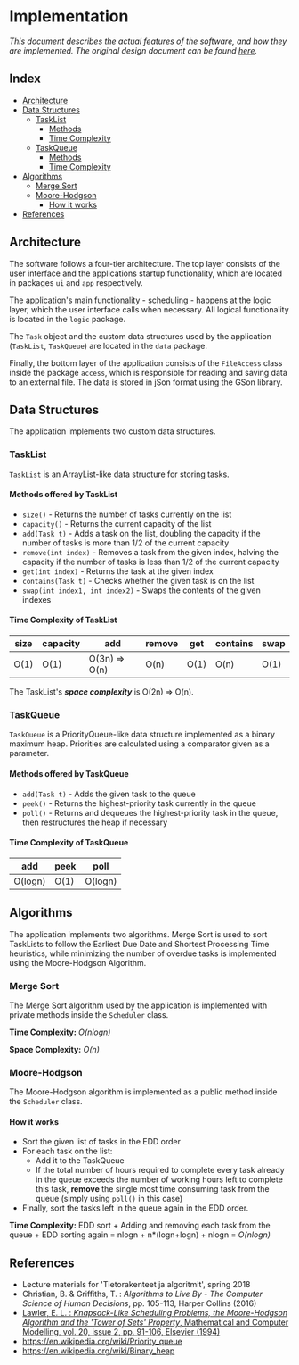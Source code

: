 # Implementation

*This document describes the actual features of the software, and how they are implemented. The original design document can be found [here](https://github.com/otsha/tiralabra-scheduler/blob/master/Documentation/description.md).*

## Index
- [Architecture](#architecture)
- [Data Structures](#data-structures)
	- [TaskList](#tasklist)
		- [Methods](#methods-offered-by-tasklist)
		- [Time Complexity](#time-complexity-of-tasklist)
	- [TaskQueue](#taskqueue)
		- [Methods](#methods-offered-by-taskqueue)
		- [Time Complexity](#time-complexity-of-taskqueue)
- [Algorithms](#algorithms)
	- [Merge Sort](#merge-sort)
	- [Moore-Hodgson](#moore-hodgson)
		- [How it works](#how-it-works)
- [References](#references)

## Architecture

The software follows a four-tier architecture. The top layer consists of the user interface and the applications startup functionality, which are located in packages ```ui``` and ```app``` respectively.

The application's main functionality - scheduling - happens at the logic layer, which the user interface calls when necessary. All logical functionality is located in the ```logic``` package.

The ```Task``` object and the custom data structures used by the application (```TaskList```, ```TaskQueue```) are located in the ```data``` package.

Finally, the bottom layer of the application consists of the ```FileAccess``` class inside the package ```access```, which is responsible for reading and saving data to an external file. The data is stored in jSon format using the GSon library.

## Data Structures

The application implements two custom data structures.

### TaskList
```TaskList``` is an ArrayList-like data structure for storing tasks.

#### Methods offered by TaskList

- ```size()``` - Returns the number of tasks currently on the list
- ```capacity()``` - Returns the current capacity of the list
- ```add(Task t)``` - Adds a task on the list, doubling the capacity if the number of tasks is more than 1/2 of the current capacity
- ```remove(int index)``` - Removes a task from the given index, halving the capacity if the number of tasks is less than 1/2 of the current capacity
- ```get(int index)``` - Returns the task at the given index
- ```contains(Task t)``` - Checks whether the given task is on the list
- ```swap(int index1, int index2)``` - Swaps the contents of the given indexes

#### Time Complexity of TaskList

| size | capacity | add | remove | get | contains | swap |
|-----|-----|-----|-----|-----|-----|-----|
| O(1) | O(1) | O(3n) => O(n) | O(n) | O(1) | O(n) | O(1) |

The TaskList's ***space complexity*** is O(2n) => O(n).

### TaskQueue
```TaskQueue``` is a PriorityQueue-like data structure implemented as a binary maximum heap. Priorities are calculated using a comparator given as a parameter.

#### Methods offered by TaskQueue

- ```add(Task t)``` - Adds the given task to the queue
- ```peek()``` - Returns the highest-priority task currently in the queue
- ```poll()``` - Returns and dequeues the highest-priority task in the queue, then restructures the heap if necessary

#### Time Complexity of TaskQueue

| add | peek | poll |
|-----|-----|-----|
| O(logn) | O(1) | O(logn) |

## Algorithms

The application implements two algorithms. Merge Sort is used to sort TaskLists to follow the Earliest Due Date and Shortest Processing Time heuristics, while minimizing the number of overdue tasks is implemented using the Moore-Hodgson Algorithm.

### Merge Sort

The Merge Sort algorithm used by the application is implemented with private methods inside the ```Scheduler``` class.

**Time Complexity:** *O(nlogn)*

**Space Complexity:** *O(n)*

### Moore-Hodgson

The Moore-Hodgson algorithm is implemented as a public method inside the ```Scheduler``` class.

#### How it works
- Sort the given list of tasks in the EDD order
- For each task on the list:
	- Add it to the TaskQueue
	- If the total number of hours required to complete every task already in the queue exceeds the number of working hours left to complete this task, **remove** the single most time consuming task from the queue (simply using ```poll()``` in this case)
- Finally, sort the tasks left in the queue again in the EDD order.

**Time Complexity:** EDD sort + Adding and removing each task from the queue + EDD sorting again = nlogn + n*(logn+logn) + nlogn = *O(nlogn)*

## References
- Lecture materials for 'Tietorakenteet ja algoritmit', spring 2018
- Christian, B. & Griffiths, T. : *Algorithms to Live By - The Computer Science of Human Decisions*, pp. 105-113, Harper Collins (2016)
- [Lawler, E. L. : *Knapsack-Like Scheduling Problems, the Moore-Hodgson Algorithm and the 'Tower of Sets' Property*, Mathematical and Computer Modelling, vol. 20, issue 2, pp. 91-106, Elsevier (1994)](https://www.sciencedirect.com/science/article/pii/0895717794902097)
- https://en.wikipedia.org/wiki/Priority_queue
- https://en.wikipedia.org/wiki/Binary_heap
